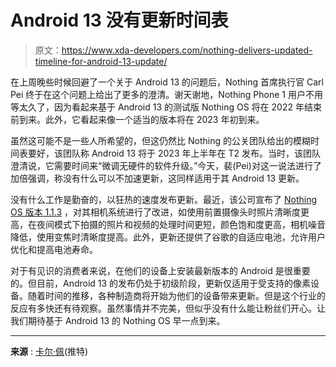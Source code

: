 # Android 13 没有更新时间表

> 原文：<https://www.xda-developers.com/nothing-delivers-updated-timeline-for-android-13-update/>

在上周晚些时候回避了一个关于 Android 13 的问题后，Nothing 首席执行官 Carl Pei 终于在这个问题上给出了更多的澄清。谢天谢地，Nothing Phone 1 用户不用等太久了，因为看起来基于 Android 13 的测试版 Nothing OS 将在 2022 年结束前到来。此外，它看起来像一个适当的版本将在 2023 年初到来。

虽然这可能不是一些人所希望的，但这仍然比 Nothing 的公关团队给出的模糊时间表要好，该团队称 Android 13 将于 2023 年上半年在 T2 发布。当时，该团队澄清说，它需要时间来“微调无硬件的软件升级。”今天，裴(Pei)对这一说法进行了加倍强调，称没有什么可以不加速更新，这同样适用于其 Android 13 更新。

没有什么工作是勤奋的，以狂热的速度发布更新。最近，该公司宣布了 [Nothing OS 版本 1.1.3](https://www.xda-developers.com/nothing-phone-1-gets-nothing-os-1-1-3-update/) ，对其相机系统进行了改进，如使用前置摄像头时照片清晰度更高，在夜间模式下拍摄的照片和视频的处理时间更短，颜色饱和度更高，相机噪音降低，使用变焦时清晰度提高。此外，更新还提供了谷歌的自适应电池，允许用户优化和提高电池寿命。

对于有见识的消费者来说，在他们的设备上安装最新版本的 Android 是很重要的。但目前，Android 13 的发布仍处于初级阶段，更新仅适用于受支持的像素设备。随着时间的推移，各种制造商将开始为他们的设备带来更新。但是这个行业的反应有多快还有待观察。虽然事情并不完美，但似乎没有什么能让粉丝们开心。让我们期待基于 Android 13 的 Nothing OS 早一点到来。

* * *

**来源** : [卡尔·佩](https://twitter.com/getpeid/status/1562349390194417664)(推特)